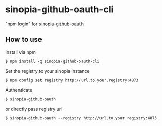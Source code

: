 # sinopia-github-oauth-cli
"npm login" for [sinopia-github-oauth](https://github.com/soundtrackyourbrand/sinopia-github-oauth)

## How to use
Install via npm 
```
$ npm install -g sinopia-github-oauth-cli
```

Set the registry to your sinopia instance 
```
$ npm config set registry http://url.to.your.registry:4873
```

Authenticate
```
$ sinopia-github-oauth
```

or directly pass registry url 
```
$ sinopia-github-oauth --registry http://url.to.your.registry:4873
```


